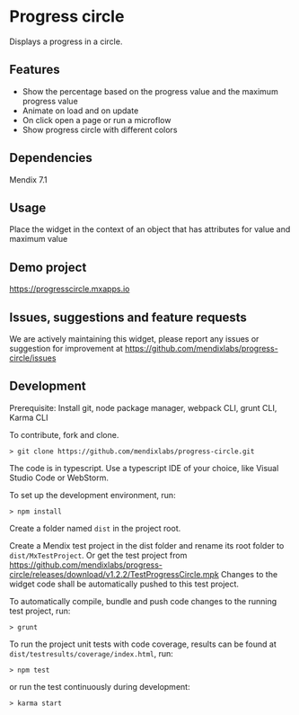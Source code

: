 # Progress circle
Displays a progress in a circle.

## Features
* Show the percentage based on the progress value and the maximum progress value
* Animate on load and on update
* On click open a page or run a microflow
* Show progress circle with different colors

## Dependencies
Mendix 7.1

## Usage
Place the widget in the context of an object that has attributes for value and maximum value

## Demo project
https://progresscircle.mxapps.io

## Issues, suggestions and feature requests
We are actively maintaining this widget, please report any issues or suggestion for improvement at https://github.com/mendixlabs/progress-circle/issues

## Development
Prerequisite: Install git, node package manager, webpack CLI, grunt CLI, Karma CLI

To contribute, fork and clone.

    > git clone https://github.com/mendixlabs/progress-circle.git

The code is in typescript. Use a typescript IDE of your choice, like Visual Studio Code or WebStorm.

To set up the development environment, run:

    > npm install

Create a folder named `dist` in the project root.


Create a Mendix test project in the dist folder and rename its root folder to `dist/MxTestProject`. Or get the test project from https://github.com/mendixlabs/progress-circle/releases/download/v1.2.2/TestProgressCircle.mpk Changes to the widget code shall be automatically pushed to this test project.

To automatically compile, bundle and push code changes to the running test project, run:

    > grunt

To run the project unit tests with code coverage, results can be found at `dist/testresults/coverage/index.html`, run:

    > npm test

or run the test continuously during development:

    > karma start
